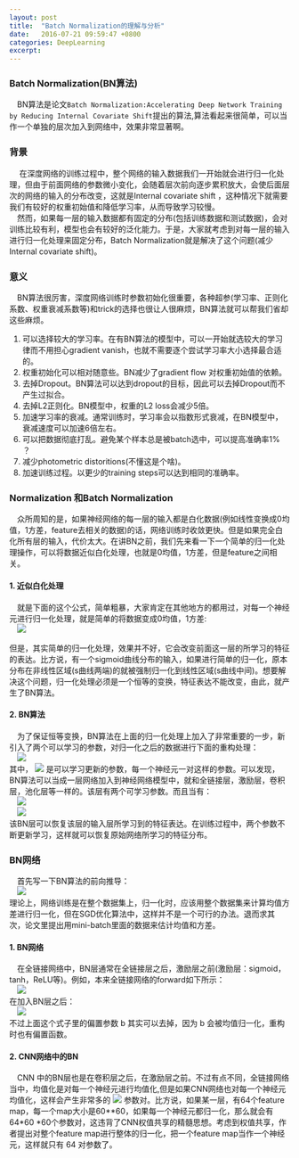 ```yaml
---
layout: post
title:  "Batch Normalization的理解与分析"
date:   2016-07-21 09:59:47 +0800
categories: DeepLearning
excerpt:
---
```


### Batch Normalization(BN算法)
&emsp;BN算法是论文`Batch Normalization:Accelerating Deep Network Training by Reducing Internal Covariate Shift`提出的算法,算法看起来很简单，可以当作一个单独的层次加入到网络中，效果非常显著啊。  

### 背景 
&emsp; 在深度网络的训练过程中，整个网络的输入数据我们一开始就会进行归一化处理，但由于前面网络的参数微小变化，会随着层次前向逐步累积放大，会使后面层次的网络的输入的分布改变，这就是Internal covariate shift ，这种情况下就需要我们有较好的权重初始值和降低学习率，从而导致学习较慢。  
&emsp;然而，如果每一层的输入数据都有固定的分布(包括训练数据和测试数据)，会对训练比较有利，模型也会有较好的泛化能力。于是，大家就考虑到对每一层的输入进行归一化处理来固定分布，Batch Normalization就是解决了这个问题(减少Internal covariate shift)。  

### 意义
&emsp;BN算法很厉害，深度网络训练时参数初始化很重要，各种超参(学习率、正则化系数、权重衰减系数等)和trick的选择也很让人很麻烦，BN算法就可以帮我们省却这些麻烦。  

1. 可以选择较大的学习率。在有BN算法的模型中，可以一开始就选较大的学习律而不用担心gradient vanish，也就不需要逐个尝试学习率大小选择最合适的。  
2. 权重初始化可以相对随意些。BN减少了gradient flow 对权重初始值的依赖。  
3. 去掉Dropout。BN算法可以达到dropout的目标，因此可以去掉Dropout而不产生过拟合。  
4. 去掉L2正则化。BN模型中，权重的L2 loss会减少5倍。  
5. 加速学习率的衰减。通常训练时，学习率会以指数形式衰减，在BN模型中，衰减速度可以加速6倍左右。  
6. 可以把数据彻底打乱。避免某个样本总是被batch选中，可以提高准确率1% ？  
7. 减少photometric distoritions(不懂这是个啥)。  
8. 加速训练过程。以更少的training steps可以达到相同的准确率。  

### Normalization 和Batch Normalization

&emsp;众所周知的是，如果神经网络的每一层的输入都是白化数据(例如线性变换成0均值，1方差，feature去相关的数据)的话，网络训练时收敛更快。但是如果完全白化所有层的输入，代价太大。在讲BN之前，我们先来看一下一个简单的归一化处理操作，可以将数据近似白化处理，也就是0均值，1方差，但是feature之间相关。  

#### 1. 近似白化处理

&emsp;就是下面的这个公式，简单粗暴，大家肯定在其他地方的都用过，对每一个神经元进行归一化处理，就是简单的将数据变成0均值，1方差:     
&emsp;![](http://i1156.photobucket.com/albums/p568/chengjunwen/batchNormaliza/normaliza_zpstcrulssi.png)  

但是，其实简单的归一化处理，效果并不好，它会改变前面这一层的所学习的特征的表达。比方说，有一个sigmoid曲线分布的输入，如果进行简单的归一化，原本分布在非线性区域(s曲线两端)的就被强制归一化到线性区域(s曲线中间)。想要解决这个问题，归一化处理必须是一个恒等的变换，特征表达不能改变，由此，就产生了BN算法。  

#### 2. BN算法
&emsp;为了保证恒等变换，BN算法在上面的归一化处理上加入了非常重要的一步，新引入了两个可以学习的参数，对归一化之后的数据进行下面的重构处理：  
&emsp;![](http://i1156.photobucket.com/albums/p568/chengjunwen/batchNormaliza/reconstruct_zpsfgucgjwo.png)  
其中，
![](http://i1156.photobucket.com/albums/p568/chengjunwen/batchNormaliza/para_zpspmplvgly.png)
是可以学习更新的参数，每一个神经元一对这样的参数。可以发现，BN算法可以当成一层网络加入到神经网络模型中，就和全链接层，激励层，卷积层，池化层等一样的。该层有两个可学习参数。而且当有：  
&emsp;![](http://i1156.photobucket.com/albums/p568/chengjunwen/batchNormaliza/b_zpspulpgwuj.png)  
&emsp;![](http://i1156.photobucket.com/albums/p568/chengjunwen/batchNormaliza/a_zpspnjuoysy.png)  
该BN层可以恢复该层的输入层所学习到的特征表达。在训练过程中，两个参数不断更新学习，这样就可以恢复原始网络所学习的特征分布。  

### BN网络  

&emsp;首先写一下BN算法的前向推导：  
&emsp;![](http://i1156.photobucket.com/albums/p568/chengjunwen/batchNormaliza/BNalgorithm_zps9asvx2le.png)  
理论上，网络训练是在整个数据集上，归一化时，应该用整个数据集来计算均值方差进行归一化，但在SGD优化算法中，这样并不是一个可行的办法。退而求其次，论文里提出用mini-batch里面的数据来估计均值和方差。  

#### 1. BN网络  

&emsp;在全链接网络中，BN层通常在全链接层之后，激励层之前(激励层：sigmoid，tanh，ReLU等)。例如，本来全链接网络的forward如下所示：  
&emsp;![](http://i1156.photobucket.com/albums/p568/chengjunwen/batchNormaliza/oldforward_zpszvokemez.png)  
在加入BN层之后：  
&emsp;![](http://i1156.photobucket.com/albums/p568/chengjunwen/batchNormaliza/BNforward_zpsutemmux8.png)  
不过上面这个式子里的偏置参数 b 其实可以去掉，因为 b 会被均值归一化，重构时也有偏置函数。  

#### 2. CNN网络中的BN  

&emsp;CNN 中的BN层也是在卷积层之后，在激励层之前。不过有点不同，全链接网络当中，均值化是对每一个神经元进行均值化,但是如果CNN网络也对每一个神经元均值化，这样会产生非常多的
![](http://i1156.photobucket.com/albums/p568/chengjunwen/batchNormaliza/para_zpspmplvgly.png)
参数对。比方说，如果某一层，有64个feature map，每一个map大小是60\**60，如果每一个神经元都归一化，那么就会有64\*60 \*60个参数对，这违背了CNN权值共享的精髓思想。考虑到权值共享，作者提出对整个feature map进行整体的归一化，把一个feature map当作一个神经元，这样就只有 64 对参数了。  






























